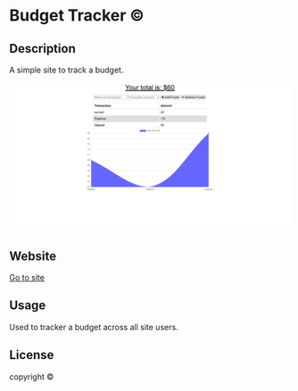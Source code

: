 # Budget Tracker &copy;

## Description 

A simple site to track a budget.

![Screenshot of site](./assets/screenshot.png)

## Website

[Go to site](https://young-savannah-45376.herokuapp.com/)

## Usage 

Used to tracker a budget across all site users.

## License

copyright &copy;